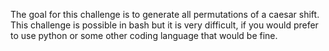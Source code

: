 The goal for this challenge is to generate all permutations of a caesar shift.
This challenge is possible in bash but it is very difficult, if you would prefer to use python or some other coding language that would be fine.
